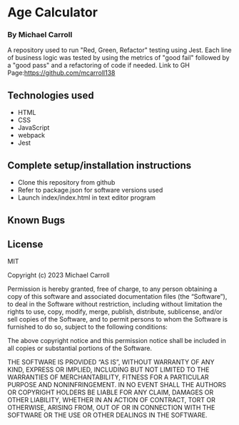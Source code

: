 # **Age Calculator**

### By Michael Carroll

A repository used to run "Red, Green, Refactor" testing using Jest. Each line of business logic was tested by using the metrics of "good fail" followed by a "good pass" and a refactoring of code if needed.
Link to GH Page:https://github.com/mcarroll138

## Technologies used 
- HTML
- CSS
- JavaScript
- webpack
- Jest

## Complete setup/installation instructions 
- Clone this repository from github
- Refer to package.json for software versions used
- Launch index/index.html in text editor program

## Known Bugs

## License
MIT

Copyright (c) 2023 Michael Carroll

Permission is hereby granted, free of charge, to any person obtaining a copy of this software and associated documentation files (the “Software”), to deal in the Software without restriction, including without limitation the rights to use, copy, modify, merge, publish, distribute, sublicense, and/or sell copies of the Software, and to permit persons to whom the Software is furnished to do so, subject to the following conditions:

The above copyright notice and this permission notice shall be included in all copies or substantial portions of the Software.

THE SOFTWARE IS PROVIDED “AS IS”, WITHOUT WARRANTY OF ANY KIND, EXPRESS OR IMPLIED, INCLUDING BUT NOT LIMITED TO THE WARRANTIES OF MERCHANTABILITY, FITNESS FOR A PARTICULAR PURPOSE AND NONINFRINGEMENT. IN NO EVENT SHALL THE AUTHORS OR COPYRIGHT HOLDERS BE LIABLE FOR ANY CLAIM, DAMAGES OR OTHER LIABILITY, WHETHER IN AN ACTION OF CONTRACT, TORT OR OTHERWISE, ARISING FROM, OUT OF OR IN CONNECTION WITH THE SOFTWARE OR THE USE OR OTHER DEALINGS IN THE SOFTWARE.